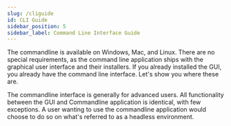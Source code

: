 ```yaml
---
slug: /cliguide
id: CLI Guide
sidebar_position: 5
sidebar_label: Command Line Interface Guide
---
```

The commandline is available on Windows, Mac, and Linux. There are no special requirements, as the command line application ships with the graphical user interface and their installers. If you already installed the GUI, you already have the command line interface. Let's show you where these are.

The commandline interface is generally for advanced users. All functionality between the GUI and Commandline application is identical, with few exceptions. A user wanting to use the commandline application would choose to do so on what's referred to as a headless environment.